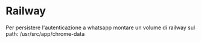 # Railway

Per persistere l'autenticazione a whatsapp montare un volume di railway sul path: /usr/src/app/chrome-data